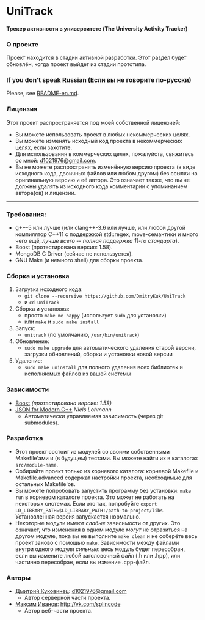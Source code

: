 # UniTrack
#### Трекер активности в университете (The University Activity Tracker)


### О проекте
Проект находится в стадии активной разработки. Этот раздел будет обновлён, когда проект выйдет из стадии прототипа.


### If you don't speak Russian (Если вы не говорите по-русски)
Please, see [README-en.md](https://github.com/DmitryKuk/UniTrack/blob/master/README-en.md).


### Лицензия
Этот проект распространяется под моей собственной лицензией:

- Вы можете использовать проект в любых некоммерческих целях.
- Вы можете изменять исходный код проекта в некоммерческих целях, если захотите.
- Для использования в коммерческих целях, пожалуйста, свяжитесь со мной: <d1021976@gmail.com>.
- Вы не можете распространять изменённую версию проекта (в виде исходного кода, двоичных файлов или любом другом) без ссылки на оригинальную версию и её автора. Это означает также, что вы не должны удалять из исходного кода комментарии с упоминанием автора(ов) и лицензии.

---


### Требования:
- g++-5 или лучше (или clang++-3.6 или лучше, или любой другой компилятор C++11 с поддержкой std::regex, move-семантики и много чего ещё, *лучше всего -- полная поддержка 11-го стандарта*).
- Boost (протестирована версия: 1.58).
- MongoDB C Driver (сейчас не используется).
- GNU Make (и немного shell) для сборки проекта.


### Сборка и установка
1. Загрузка исходного кода:
    - `git clone --recursive https://github.com/DmitryKuk/UniTrack`
    - и `cd UniTrack`
2. Сборка и установка:
    - просто `make me happy` (использует `sudo` для установки)
    - или `make` и `sudo make install`
3. Запуск:
    - `unitrack` (по умолчанию, `/usr/bin/unitrack`)
4. Обновление:
    - `sudo make upgrade` для автоматического удаления старой версии, загрузки обновлений, сборки и установки новой версии
5. Удаление:
    - `sudo make uninstall` для полного удаления всех библиотек и исполняемых файлов из вашей системы


### Зависимости
- [Boost](http://www.boost.org/) *(протестирована версия: 1.58)*
- [JSON for Modern C++](https://github.com/nlohmann/json) *Niels Lohmann*
    + Автоматически управляемая зависимость (через git submodules).


### Разработка
- Этот проект состоит из модулей со своими собственными Makefile'ами и (в будущем) тестами. Вы можете найти их в каталогах `src/module-name`.
- Собирайте проект только из корневого каталога: корневой Makefile и Makefile.advanced содержат настройки проекта, необходимые для остальных Makefile'ов.
- Вы можете попробовать запустить программу без установки: `make run` в корневом каталоге проекта. Это может не работать на некоторых системах. Если это так, попробуйте `export LD_LIBRARY_PATH=$LD_LIBRARY_PATH:/path-to-project/libs`. Установленная версия запускается нормально.
- Некоторые модули имеют *слабые* зависимости от других. Это означает, что изменения в одном модуле *могут* не отразиться на другом модуле, пока вы не выполните `make clean` и не соберёте весь проект заново с помощью `make`. Зависимости между файлами внутри одного модуля *сильные*: весь модуль будет пересобран, если вы измените любой заголовочный файл (.h или .hpp), или частично пересобран, если вы измение .cpp-файл.


### Авторы
- [Дмитрий Куковинец](https://github.com/DmitryKuk): <d1021976@gmail.com>
    + Автор серверной части проекта.
- [Максим Иванов](https://github.com/splincode): <http://vk.com/splincode>
    + Автор веб-части проекта.
